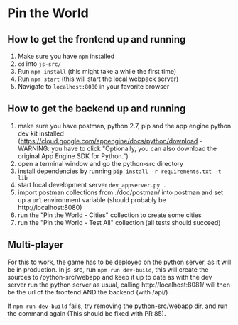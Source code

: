 # Pin the World

## How to get the frontend up and running

1. Make sure you have `npm` installed
2. `cd` into `js-src/`
3. Run `npm install` (this might take a while the first time)
4. Run `npm start` (this will start the local webpack server)
5. Navigate to `localhost:8080` in your favorite browser

## How to get the backend up and running

1. make sure you have postman, python 2.7, pip and the app engine python dev kit installed (https://cloud.google.com/appengine/docs/python/download - WARNING: you have to click "Optionally, you can also download the original App Engine SDK for Python.")
2. open a terminal window and go the python-src directory
3. install dependencies by running `pip install -r requirements.txt -t lib`
4. start local development server `dev_appserver.py .`
5. import postman collections from ./doc/postman/ into postman and set up a `url` environment variable (should probably be http://localhost:8080)
6. run the "Pin the World - Cities" collection to create some cities
7. run the "Pin the World - Test All" collection (all tests should succeed)

## Multi-player
For this to work, the game has to be deployed on the python server, as it will be in production.
In js-src, run `npm run dev-build`, this will create the sources to /python-src/webapp and keep it up to date as with the dev server
run the python server as usual, calling http://localhost:8081/ will then be the url of the frontend AND the backend (with /api/)

If `npm run dev-build` fails, try removing the python-src/webapp dir, and run the command again (This should be fixed with PR 85).
